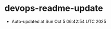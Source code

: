 # devops-readme-update
<!--START_SECTION:activity-->
- Auto-updated at Sun Oct  5 06:42:54 UTC 2025
<!--END_SECTION:activity-->
